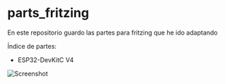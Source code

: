 # parts_fritzing
En este repositorio guardo las partes para fritzing que he ido adaptando

Índice de partes:
- ESP32-DevKitC V4

![Screenshot](https://github.com/vi1004t/parts_fritzing/blob/main/ESP32-DevKitC%20V4.svg?raw=true)
